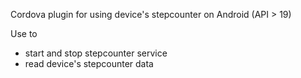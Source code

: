 Cordova plugin for using device's stepcounter on Android (API > 19)

Use to

- start and stop stepcounter service
- read device's stepcounter data
